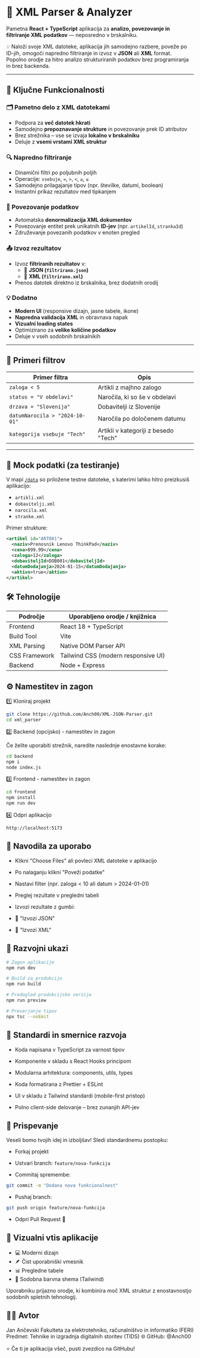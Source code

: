 # 🧩 XML Parser & Analyzer

Pametna **React + TypeScript** aplikacija za **analizo, povezovanje in filtriranje XML podatkov** — neposredno v brskalniku.

💡 Naloži svoje XML datoteke, aplikacija jih samodejno razbere, poveže po ID-jih, omogoči napredno filtriranje in izvoz v **JSON** ali **XML** format.  
Popolno orodje za hitro analizo strukturiranih podatkov brez programiranja in brez backenda.

---

## 🚀 Ključne Funkcionalnosti

### 🗂️ Pametno delo z XML datotekami

- Podpora za **več datotek hkrati**
- Samodejno **prepoznavanje strukture** in povezovanje prek ID atributov
- Brez strežnika – vse se izvaja **lokalno v brskalniku**
- Deluje z **vsemi vrstami XML struktur**

### 🔍 Napredno filtriranje

- Dinamični filtri po poljubnih poljih
- Operacije: `vsebuje`, `=`, `>`, `<`, `≥`, `≤`
- Samodejno prilagajanje tipov (npr. številke, datumi, boolean)
- Instantni prikaz rezultatov med tipkanjem

### 🔗 Povezovanje podatkov

- Avtomatska **denormalizacija XML dokumentov**
- Povezovanje entitet prek unikatnih **ID-jev** (npr. `artikelId`, `strankaId`)
- Združevanje povezanih podatkov v enoten pregled

### 📤 Izvoz rezultatov

- Izvoz **filtriranih rezultatov** v:
  - 📄 **JSON (`filtrirano.json`)**
  - 📄 **XML (`filtrirano.xml`)**
- Prenos datotek direktno iz brskalnika, brez dodatnih orodij

### 💡 Dodatno

- **Modern UI** (responsive dizajn, jasne tabele, ikone)
- **Napredna validacija XML** in obravnava napak
- **Vizualni loading states**
- Optimizirano za **velike količine podatkov**
- Deluje v vseh sodobnih brskalnikih

---

## 🧠 Primeri filtrov

| Primer filtra                  | Opis                                 |
| ------------------------------ | ------------------------------------ |
| `zaloga < 5`                   | Artikli z majhno zalogo              |
| `status = "V obdelavi"`        | Naročila, ki so še v obdelavi        |
| `drzava = "Slovenija"`         | Dobavitelji iz Slovenije             |
| `datumNarocila > "2024-10-01"` | Naročila po določenem datumu         |
| `kategorija vsebuje "Tech"`    | Artikli v kategoriji z besedo "Tech" |

---

## 📁 Mock podatki (za testiranje)

V mapi [`/data`](./data) so priložene testne datoteke, s katerimi lahko hitro preizkusiš aplikacijo:

- `artikli.xml`
- `dobavitelji.xml`
- `narocila.xml`
- `stranke.xml`

Primer strukture:

```xml
<artikel id="ART001">
  <naziv>Prenosnik Lenovo ThinkPad</naziv>
  <cena>899.99</cena>
  <zaloga>12</zaloga>
  <dobaviteljId>DOB001</dobaviteljId>
  <datumDodajanja>2024-01-15</datumDodajanja>
  <aktivn>true</aktivn>
</artikel>
```

## 🛠️ Tehnologije

| Področje      | Uporabljeno orodje / knjižnica      |
| ------------- | ----------------------------------- |
| Frontend      | React 18 + TypeScript               |
| Build Tool    | Vite                                |
| XML Parsing   | Native DOM Parser API               |
| CSS Framework | Tailwind CSS (modern responsive UI) |
| Backend       | Node + Express                      |

## ⚙️ Namestitev in zagon

1️⃣ Kloniraj projekt

```bash
git clone https://github.com/Anch00/XML-JSON-Parser.git
cd xml_parser
```

2️⃣ Backend (opcijsko) - namestitev in zagon

Če želite uporabiti strežnik, naredite naslednje enostavne korake:

```cmd
cd backend
npm i
node index.js
```

3️⃣ Frontend - namestitev in zagon

```bash
cd frontend
npm install
npm run dev
```

4️⃣ Odpri aplikacijo

```text
http://localhost:5173
```

## 🧭 Navodila za uporabo

- Klikni "Choose Files" ali povleci XML datoteke v aplikacijo

- Po nalaganju klikni "Poveži podatke"

- Nastavi filter (npr. zaloga < 10 ali datum > 2024-01-01)

- Preglej rezultate v pregledni tabeli

- Izvozi rezultate z gumbi:

- 💾 "Izvozi JSON"

- 💾 "Izvozi XML"

## 🔧 Razvojni ukazi

```bash
# Zagon aplikacije
npm run dev

# Build za produkcijo
npm run build

# Predogled produkcijske verzije
npm run preview

# Preverjanje tipov
npx tsc --noEmit
```

## 🧩 Standardi in smernice razvoja

- Koda napisana v TypeScript za varnost tipov

- Komponente v skladu s React Hooks principom

- Modularna arhitektura: components, utils, types

- Koda formatirana z Prettier + ESLint

- UI v skladu z Tailwind standardi (mobile-first pristop)

- Polno client-side delovanje – brez zunanjih API-jev

## 🤝 Prispevanje

Veseli bomo tvojih idej in izboljšav!
Sledi standardnemu postopku:

- Forkaj projekt

- Ustvari branch: `feature/nova-funkcija`

- Commitaj spremembe:

```bash
git commit -m "Dodana nova funkcionalnost"
```

- Pushaj branch:

```bash
git push origin feature/nova-funkcija
```

- Odpri Pull Request 🚀

## 🧩 Vizualni vtis aplikacije

- 💻 Moderni dizajn
- 🪶 Čist uporabniški vmesnik
- 📊 Pregledne tabele
- 🎨 Sodobna barvna shema (Tailwind)

Uporabniku prijazno orodje, ki kombinira moč XML struktur z enostavnostjo sodobnih spletnih tehnologij.

## 👨‍💻 Avtor

Jan Ančevski
Fakulteta za elektrotehniko, računalništvo in informatiko (FERI)
Predmet: Tehnike in izgradnja digitalnih storitev (TIDS)
🌐 GitHub: @Anch00

⭐️ Če ti je aplikacija všeč, pusti zvezdico na GitHubu!
